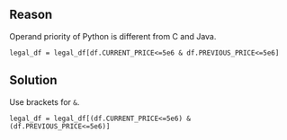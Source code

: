 ## Reason

Operand priority of Python is different from C and Java.

```
legal_df = legal_df[df.CURRENT_PRICE<=5e6 & df.PREVIOUS_PRICE<=5e6]
```

## Solution

Use brackets for `&`.

```
legal_df = legal_df[(df.CURRENT_PRICE<=5e6) & (df.PREVIOUS_PRICE<=5e6)]
```